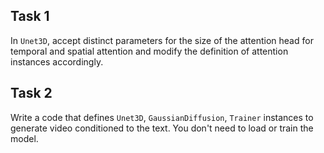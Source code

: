 
## Task 1
In `Unet3D`, accept distinct parameters for the size of the attention head for temporal and spatial attention and modify the definition of attention instances accordingly.

## Task 2 
Write a code that defines `Unet3D`, `GaussianDiffusion`, `Trainer` instances to generate video conditioned to the text. You don't need to load or train the model. 